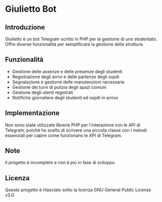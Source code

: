 # Giulietto Bot

## Introduzione

Giulietto è un bot Telegram scritto in PHP per la gestione di uno studentato. Offre diverse funzionalità per semplificare la gestione della struttura.

## Funzionalità
- Gestione delle assenze e delle presenze degli studenti
- Registrazione degli arrivi e delle partenze degli ospiti
- Segnalazione e gestione delle manutenzioni necessarie
- Gestione dei turni di pulizia degli spazi comuni
- Gestione degli utenti registrati
- Notifiche giornaliere degli studenti ed ospiti in arrivo

## Implementazione
Non sono state utilizzate librerie PHP per l'interazione con le API di Telegram, poiché ho scelto di scrivere una piccola classe con i metodi essenziali per capire come funzionano le API di Telegram. 

## Note
Il progetto è incompleto e non è più in fase di sviluppo.

## Licenza
Questo progetto è rilasciato sotto la licenza GNU General Public License v3.0.

